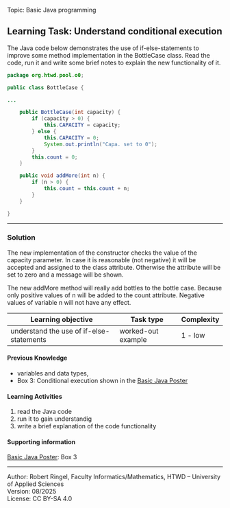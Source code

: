Topic: Basic Java programming

## Learning Task: Understand conditional execution

The Java code below demonstrates the use of if-else-statements to improve some method implementation in the BottleCase class. Read the code, run it and write some brief notes to explain the new functionality of it.

``` java
package org.htwd.pool.o0;

public class BottleCase {

...

    public BottleCase(int capacity) {
        if (capacity > 0) {
            this.CAPACITY = capacity;
        } else {
            this.CAPACITY = 0;
            System.out.println("Capa. set to 0");
        } 
        this.count = 0;
    }

    public void addMore(int n) {
        if (n > 0) {
            this.count = this.count + n;
        }
    }

}
```

---------------------------------------

### Solution

The new implementation of the constructor checks the value of the capacity parameter. In case it is reasonable (not negative) it will be accepted and assigned to the class attribute. Otherwise the attribute will be set to zero and a message will be shown.

The new addMore method will really add bottles to the bottle case. Because only positive values of n will be added to the count attribute. Negative values of variable n will not have any effect.

| **Learning objective**                           | **Task type**   | **Complexity** |
| ------------------------------------------------ | --------------- | -------------- |
| understand the use of if-else-statements         | worked-out example | 1 - low     |  

#### Previous Knowledge

- variables and data types,  
- Box 3: Conditional execution shown in the [Basic Java Poster](00_JavaPoster_HK_engl.pdf)  

#### Learning Activities

1) read the Java code
2) run it to gain understandig 
3) write a brief explanation of the code functionality

#### Supporting information
[Basic Java Poster](00_JavaPoster_HK_engl.pdf): Box 3 

---------------------------------------
Author: Robert Ringel, Faculty Informatics/Mathematics, HTWD – University of Applied Sciences  
Version: 08/2025            
License: CC BY-SA 4.0
